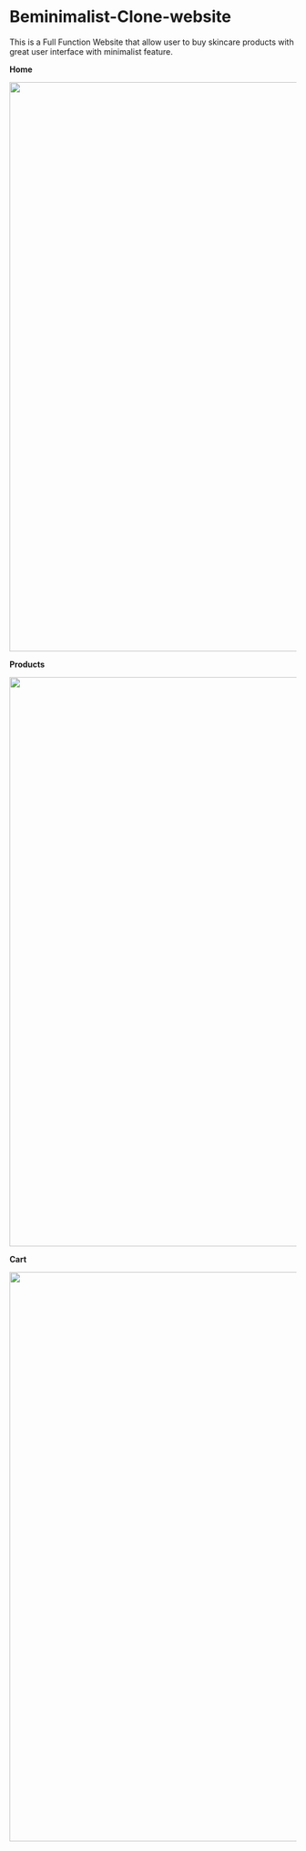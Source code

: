 # Beminimalist-Clone-website
This is a Full Function Website that allow user to buy skincare products with great user interface with minimalist feature.

**Home**

<img style="width:1000px" src="https://user-images.githubusercontent.com/80064807/153701088-3abb03ed-7f87-40e7-a341-f3237b54a052.gif" />

**Products**

<img style="width:1000px" src="https://user-images.githubusercontent.com/80064807/153701137-fb1291cf-722e-44a2-8d83-8ff6fa6f6979.png" />

**Cart**

<img style="width:1000px" src="https://user-images.githubusercontent.com/80064807/153701173-044f1823-e013-4b7c-8a3b-3aa744783ce5.png" />
